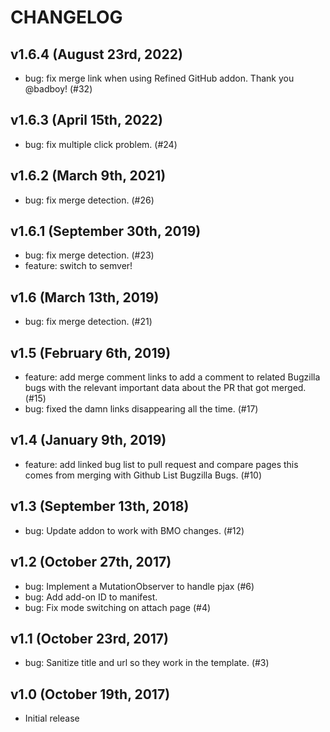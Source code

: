 # CHANGELOG

## v1.6.4 (August 23rd, 2022)

* bug: fix merge link when using Refined GitHub addon. Thank you @badboy! (#32)

## v1.6.3 (April 15th, 2022)

* bug: fix multiple click problem. (#24)


## v1.6.2 (March 9th, 2021)

* bug: fix merge detection. (#26)


## v1.6.1 (September 30th, 2019)

* bug: fix merge detection. (#23)
* feature: switch to semver!


## v1.6 (March 13th, 2019)

* bug: fix merge detection. (#21)


## v1.5 (February 6th, 2019)

* feature: add merge comment links to add a comment to related Bugzilla
  bugs with the relevant important data about the PR that got merged. (#15)
* bug: fixed the damn links disappearing all the time. (#17)


## v1.4 (January 9th, 2019)

* feature: add linked bug list to pull request and compare pages this
  comes from merging with Github List Bugzilla Bugs. (#10)


## v1.3 (September 13th, 2018)

* bug: Update addon to work with BMO changes. (#12)


## v1.2 (October 27th, 2017)

* bug: Implement a MutationObserver to handle pjax (#6)
* bug: Add add-on ID to manifest.
* bug: Fix mode switching on attach page (#4)


## v1.1 (October 23rd, 2017)

* bug: Sanitize title and url so they work in the template. (#3)


## v1.0 (October 19th, 2017)

* Initial release
